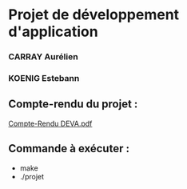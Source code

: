 # Projet de développement d'application

### CARRAY Aurélien
### KOENIG Estebann

## Compte-rendu du projet :
[Compte-Rendu DEVA.pdf](https://github.com/AC10du59/DEVA_2021/files/7799319/Compte-Rendu.DEVA.pdf)

## Commande à exécuter : 
- make
- ./projet
